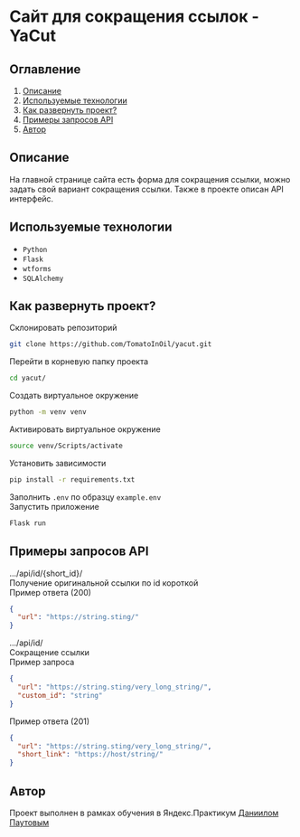 # Сайт для сокращения ссылок - YaCut
## Оглавление
1. [Описание](https://github.com/TomatoInOil/yacut#описание)
2. [Используемые технологии](https://github.com/TomatoInOil/yacut#используемые-технологии)
3. [Как развернуть проект?](https://github.com/TomatoInOil/yacut#как-развернуть-проект)
4. [Примеры запросов API](https://github.com/TomatoInOil/yacut#примеры-запросов-api)
5. [Автор](https://github.com/TomatoInOil/yacut#автор)
## Описание
На главной странице сайта есть форма для сокращения ссылки, можно задать свой вариант сокращения ссылки. Также в проекте описан API интерфейс.
## Используемые технологии
- `Python`
- `Flask`
- `wtforms`
- `SQLAlchemy`
## Как развернуть проект?
Склонировать репозиторий 
```BASH
git clone https://github.com/TomatoInOil/yacut.git
```
Перейти в корневую папку проекта
```BASH
cd yacut/
```
Создать виртуальное окружение
```BASH
python -m venv venv
```
Активировать виртуальное окружение
```BASH
source venv/Scripts/activate
```
Установить зависимости
```BASH
pip install -r requirements.txt
```
Заполнить `.env` по образцу `example.env`  
Запустить приложение
```BASH
Flask run
```
## Примеры запросов API
.../api/id/{short_id}/  
Получение оригинальной ссылки по id короткой  
Пример ответа (200)
```JSON
{
  "url": "https://string.sting/"
}
```
.../api/id/  
Сокращение ссылки  
Пример запроса  
```JSON
{
  "url": "https://string.sting/very_long_string/",
  "custom_id": "string"
}
```
Пример ответа (201)  
```JSON
{
  "url": "https://string.sting/very_long_string/",
  "short_link": "https://host/string/"
}
```
## Автор
Проект выполнен в рамках обучения в Яндекс.Практикум [Даниилом Паутовым](https://github.com/TomatoInOil)
